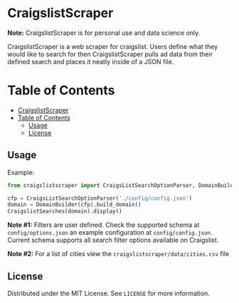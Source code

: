 # CraigslistScraper

**Note:** CraigslistScraper is for personal use and data science only.

CraigslistScraper is a web scraper for craigslist. Users define what they would
like to search for then CraigslistScraper pulls ad data from their defined
search and places it neatly inside of a JSON file.

<!-- TABLE OF CONTENTS -->
Table of Contents
=================

- [CraigslistScraper](#craigslistscraper)
- [Table of Contents](#table-of-contents)
  - [Usage](#usage)
  - [License](#license)



<!-- USAGE -->
## Usage

Example:

```python
from craigslistscraper import CraigsListSearchOptionParser, DomainBuilder, CraigslistSearches

cfp = CraigsListSearchOptionParser('./config/config.json')
domain = DomainBuilder(cfp).build_domain()
CraigslistSearches(domain).display()
```

**Note #1:** Filters are user defined. Check the supported schema at `config/options.json` an example configuration at `config/config.json`. Current schema supports all search filter options available on Craigslist.

**Note #2:** For a list of cities view the `craigslistscraper/data/cities.csv` file

<!-- LICENSE -->
## License

Distributed under the MIT License. See `LICENSE` for more information.
